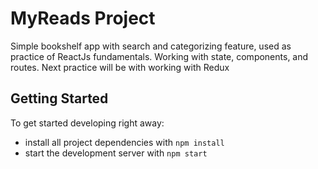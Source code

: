 # MyReads Project

Simple bookshelf app with search and categorizing feature, used as practice of ReactJs fundamentals.  Working with state, components, and routes.  Next practice will be with working with Redux

## Getting Started

To get started developing right away:

* install all project dependencies with `npm install`
* start the development server with `npm start`
